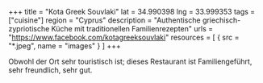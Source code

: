 +++
title = "Kota Greek Souvlaki"
lat = 34.990398
lng = 33.999353
tags = ["cuisine"]
region = "Cyprus"
description = "Authentische griechisch-zypriotische Küche mit traditionellen Familienrezepten"
urls = "https://www.facebook.com/kotagreeksouvlaki"
resources = [
    { src = "*.jpeg", name = "images" }
]
+++

Obwohl der Ort sehr touristisch ist; dieses Restaurant ist Familiengeführt, sehr freundlich, sehr gut.